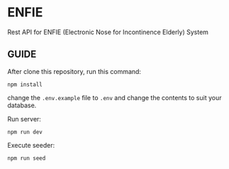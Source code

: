 # ENFIE

Rest API for ENFIE (Electronic Nose for Incontinence Elderly) System

## GUIDE

After clone this repository, run this command:

```
npm install
```

change the `.env.example` file to `.env` and change the contents to suit your database.

Run server:
```
npm run dev
```

Execute seeder:
```
npm run seed
```
